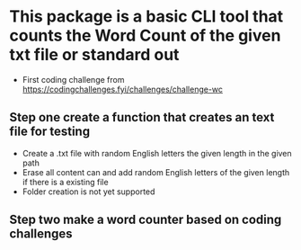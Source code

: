 # This package is a basic CLI tool that counts the Word Count of the given txt file or standard out

- First coding challenge from https://codingchallenges.fyi/challenges/challenge-wc

## Step one create a function that creates an text file for testing

- Create a .txt file with random English letters the given length in the given path
- Erase all content can and add random English letters of the given length if there is a existing file
- Folder creation is not yet supported

## Step two make a word counter based on coding challenges
